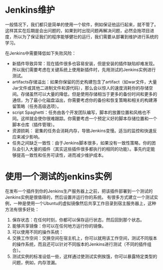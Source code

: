 # Jenkins维护
一般情况下，我们都只是简单的使用一个软件，例如保证他运行起来，就不管了。这样其实在后期是会出问题的，如果到时出现问题再解决问题，必然会拖项目进度，所以为了保证我们的程序能够健壮的运行，我们需要从部署到维护进行系统的学习。

在Jenkins中需要降低如下失败风险：
* 新插件导致异常：现在插件很多也容易安装，但是安装的插件缺陷却难发现。所以我们需要考虑在关键系统上使用新插件时，先用测试的Jenkins实例进行测试。
* artifacts存储溢出：如果你保留的历史构建包含了artifact（如war文件，大量Jar文件或其他二进制文件和源代码），那么会以惊人的速度消耗你的存储空间。存储虽然可以大量的降低，但是使用存储相当于更多的备份时间和更多的通信，为了最小化磁盘溢出，你需要考虑你的备份和恢复策略和相关的构建滞留策略（任务高级选项）。
* script Spaghetti：任务由各个开发团队编写，脚本的放置位置和风格也不同。这样就会使你很难跟踪。你需要考虑一个预定义好的脚本存储位置和一个脚本仓库（插件管理）。
* 资源损耗： 密集的任务会消耗内存，导致Jenkins变慢。适当的监控和快速反应来减少影响。
* 任务之间缺乏一致性：由于Jenkins脚本很多，如果没有一致性策略，你的团队会引入大量的插件（其实这些插件很多都执行的相同的功能）。事先约定能够提高一致性和任务可读性，进而减少维护成本。

# 使用一个测试的jenkins实例
在发布一个插件到你的Jenkins生产服务器上之前，把该插件部署到一个测试的Jenkins实例是很值得的，然后设置并运行你的系统。
有很多方式建立一个测试实例，一种是使用一个Ubuntu的虚拟镜像然后共享工作目录到宿主服务器上，这种方法有很多好处：
1. 保存状态：在任何时刻，你都可以保存运行状态，然后回到那个状态。
2. 能够共享镜像：你可以在任何地方运行你的镜像。
3. 可以使用不同的操作系统：
4. 交换工作空间：交换空间在宿主机上，你可以就用该工作空间，测试不同版本的操作系统，而且还可以针对不同版本的Jenkins进行测试（不同的插件组合）。
5. 测试实例的标准设低一些，这样通过使测试实例挨饿，你可以暴露特定类型的问题，例如，内存泄漏。
